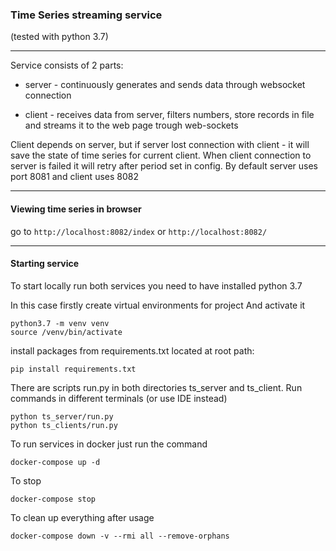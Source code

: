 ### Time Series streaming service

(tested with python 3.7)
***

Service consists of 2 parts: 
* server - continuously generates and sends data through websocket connection

* client - receives data from server, filters numbers,
store records in file and streams it to the web page trough web-sockets

Client depends on server, but if server lost connection with client -
it will save the state of time series for current client. 
When client connection to server is failed it will retry after 
period set in config.
By default server uses port 8081 and client uses 8082

***
#### Viewing time series in browser

go to `http://localhost:8082/index` or `http://localhost:8082/`

***
#### Starting service

To start locally run both services you need to have installed 
python 3.7

In this case firstly create virtual environments for project
And activate it

```
python3.7 -m venv venv
source /venv/bin/activate
```

install packages from requirements.txt located at root path:

``pip install requirements.txt``

There are scripts run.py in both directories
ts_server and ts_client. Run commands in different terminals (or use IDE instead)

```
python ts_server/run.py  
python ts_clients/run.py
```
To run services in docker just run the command

``docker-compose up -d`` 

To stop

``docker-compose stop``

To clean up everything after usage

``docker-compose down -v --rmi all --remove-orphans``